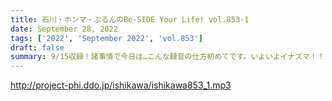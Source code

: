```yaml
---
title: 石川・ホンマ・ぶるんのBe-SIDE Your Life! vol.853-1
date: September 28, 2022
tags: ['2022', 'September 2022', 'vol.853']
draft: false
summary: 9/15収録！諸事情で今日は…こんな録音の仕方初めてです。いよいよイナズマ！！
---
```


http://project-phi.ddo.jp/ishikawa/ishikawa853_1.mp3